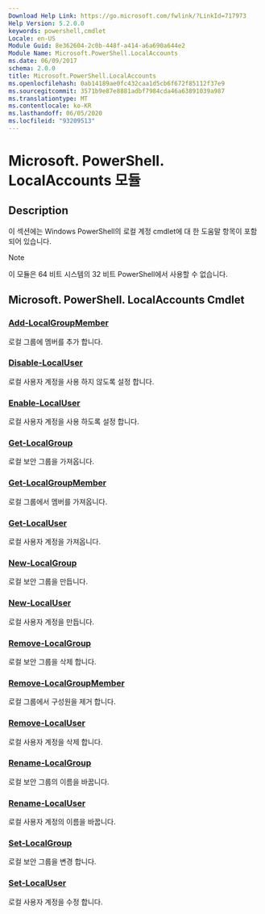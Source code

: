 ```yaml
---
Download Help Link: https://go.microsoft.com/fwlink/?LinkId=717973
Help Version: 5.2.0.0
keywords: powershell,cmdlet
Locale: en-US
Module Guid: 8e362604-2c0b-448f-a414-a6a690a644e2
Module Name: Microsoft.PowerShell.LocalAccounts
ms.date: 06/09/2017
schema: 2.0.0
title: Microsoft.PowerShell.LocalAccounts
ms.openlocfilehash: 0ab14189ae0fc432caa1d5cb6f672f85112f37e9
ms.sourcegitcommit: 3571b9e87e8881adbf7984cda46a63891039a987
ms.translationtype: MT
ms.contentlocale: ko-KR
ms.lasthandoff: 06/05/2020
ms.locfileid: "93209513"
---
```

# Microsoft. PowerShell. LocalAccounts 모듈
## Description
이 섹션에는 Windows PowerShell의 로컬 계정 cmdlet에 대 한 도움말 항목이 포함 되어 있습니다.

> [!NOTE]
> 이 모듈은 64 비트 시스템의 32 비트 PowerShell에서 사용할 수 없습니다.

## Microsoft. PowerShell. LocalAccounts Cmdlet

### [Add-LocalGroupMember](Add-LocalGroupMember.md)
로컬 그룹에 멤버를 추가 합니다.

### [Disable-LocalUser](Disable-LocalUser.md)
로컬 사용자 계정을 사용 하지 않도록 설정 합니다.

### [Enable-LocalUser](Enable-LocalUser.md)
로컬 사용자 계정을 사용 하도록 설정 합니다.

### [Get-LocalGroup](Get-LocalGroup.md)
로컬 보안 그룹을 가져옵니다.

### [Get-LocalGroupMember](Get-LocalGroupMember.md)
로컬 그룹에서 멤버를 가져옵니다.

### [Get-LocalUser](Get-LocalUser.md)
로컬 사용자 계정을 가져옵니다.

### [New-LocalGroup](New-LocalGroup.md)
로컬 보안 그룹을 만듭니다.

### [New-LocalUser](New-LocalUser.md)
로컬 사용자 계정을 만듭니다.

### [Remove-LocalGroup](Remove-LocalGroup.md)
로컬 보안 그룹을 삭제 합니다.

### [Remove-LocalGroupMember](Remove-LocalGroupMember.md)
로컬 그룹에서 구성원을 제거 합니다.

### [Remove-LocalUser](Remove-LocalUser.md)
로컬 사용자 계정을 삭제 합니다.

### [Rename-LocalGroup](Rename-LocalGroup.md)
로컬 보안 그룹의 이름을 바꿉니다.

### [Rename-LocalUser](Rename-LocalUser.md)
로컬 사용자 계정의 이름을 바꿉니다.

### [Set-LocalGroup](Set-LocalGroup.md)
로컬 보안 그룹을 변경 합니다.

### [Set-LocalUser](Set-LocalUser.md)
로컬 사용자 계정을 수정 합니다.
